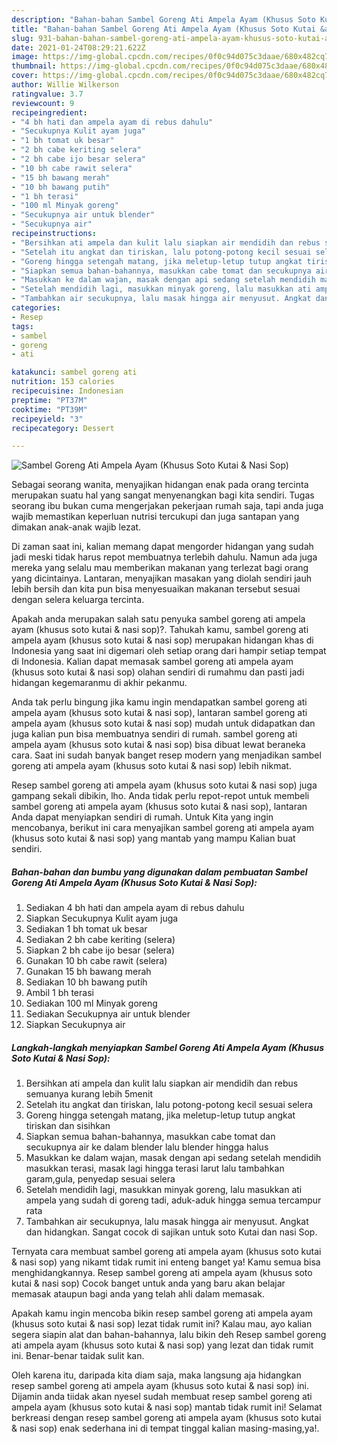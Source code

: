 ```yaml
---
description: "Bahan-bahan Sambel Goreng Ati Ampela Ayam (Khusus Soto Kutai &amp;amp; Nasi Sop) yang nikmat Untuk Jualan"
title: "Bahan-bahan Sambel Goreng Ati Ampela Ayam (Khusus Soto Kutai &amp;amp; Nasi Sop) yang nikmat Untuk Jualan"
slug: 931-bahan-bahan-sambel-goreng-ati-ampela-ayam-khusus-soto-kutai-and-amp-nasi-sop-yang-nikmat-untuk-jualan
date: 2021-01-24T08:29:21.622Z
image: https://img-global.cpcdn.com/recipes/0f0c94d075c3daae/680x482cq70/sambel-goreng-ati-ampela-ayam-khusus-soto-kutai-nasi-sop-foto-resep-utama.jpg
thumbnail: https://img-global.cpcdn.com/recipes/0f0c94d075c3daae/680x482cq70/sambel-goreng-ati-ampela-ayam-khusus-soto-kutai-nasi-sop-foto-resep-utama.jpg
cover: https://img-global.cpcdn.com/recipes/0f0c94d075c3daae/680x482cq70/sambel-goreng-ati-ampela-ayam-khusus-soto-kutai-nasi-sop-foto-resep-utama.jpg
author: Willie Wilkerson
ratingvalue: 3.7
reviewcount: 9
recipeingredient:
- "4 bh hati dan ampela ayam di rebus dahulu"
- "Secukupnya Kulit ayam juga"
- "1 bh tomat uk besar"
- "2 bh cabe keriting selera"
- "2 bh cabe ijo besar selera"
- "10 bh cabe rawit selera"
- "15 bh bawang merah"
- "10 bh bawang putih"
- "1 bh terasi"
- "100 ml Minyak goreng"
- "Secukupnya air untuk blender"
- "Secukupnya air"
recipeinstructions:
- "Bersihkan ati ampela dan kulit lalu siapkan air mendidih dan rebus semuanya kurang lebih 5menit"
- "Setelah itu angkat dan tiriskan, lalu potong-potong kecil sesuai selera"
- "Goreng hingga setengah matang, jika meletup-letup tutup angkat tiriskan dan sisihkan"
- "Siapkan semua bahan-bahannya, masukkan cabe tomat dan secukupnya air ke dalam blender lalu blender hingga halus"
- "Masukkan ke dalam wajan, masak dengan api sedang setelah mendidih masukkan terasi, masak lagi hingga terasi larut lalu tambahkan garam,gula, penyedap sesuai selera"
- "Setelah mendidih lagi, masukkan minyak goreng, lalu masukkan ati ampela yang sudah di goreng tadi, aduk-aduk hingga semua tercampur rata"
- "Tambahkan air secukupnya, lalu masak hingga air menyusut. Angkat dan hidangkan. Sangat cocok di sajikan untuk soto Kutai dan nasi Sop."
categories:
- Resep
tags:
- sambel
- goreng
- ati

katakunci: sambel goreng ati 
nutrition: 153 calories
recipecuisine: Indonesian
preptime: "PT37M"
cooktime: "PT39M"
recipeyield: "3"
recipecategory: Dessert

---
```



![Sambel Goreng Ati Ampela Ayam (Khusus Soto Kutai &amp; Nasi Sop)](https://img-global.cpcdn.com/recipes/0f0c94d075c3daae/680x482cq70/sambel-goreng-ati-ampela-ayam-khusus-soto-kutai-nasi-sop-foto-resep-utama.jpg)

Sebagai seorang wanita, menyajikan hidangan enak pada orang tercinta merupakan suatu hal yang sangat menyenangkan bagi kita sendiri. Tugas seorang ibu bukan cuma mengerjakan pekerjaan rumah saja, tapi anda juga wajib memastikan keperluan nutrisi tercukupi dan juga santapan yang dimakan anak-anak wajib lezat.

Di zaman  saat ini, kalian memang dapat mengorder hidangan yang sudah jadi meski tidak harus repot membuatnya terlebih dahulu. Namun ada juga mereka yang selalu mau memberikan makanan yang terlezat bagi orang yang dicintainya. Lantaran, menyajikan masakan yang diolah sendiri jauh lebih bersih dan kita pun bisa menyesuaikan makanan tersebut sesuai dengan selera keluarga tercinta. 



Apakah anda merupakan salah satu penyuka sambel goreng ati ampela ayam (khusus soto kutai &amp; nasi sop)?. Tahukah kamu, sambel goreng ati ampela ayam (khusus soto kutai &amp; nasi sop) merupakan hidangan khas di Indonesia yang saat ini digemari oleh setiap orang dari hampir setiap tempat di Indonesia. Kalian dapat memasak sambel goreng ati ampela ayam (khusus soto kutai &amp; nasi sop) olahan sendiri di rumahmu dan pasti jadi hidangan kegemaranmu di akhir pekanmu.

Anda tak perlu bingung jika kamu ingin mendapatkan sambel goreng ati ampela ayam (khusus soto kutai &amp; nasi sop), lantaran sambel goreng ati ampela ayam (khusus soto kutai &amp; nasi sop) mudah untuk didapatkan dan juga kalian pun bisa membuatnya sendiri di rumah. sambel goreng ati ampela ayam (khusus soto kutai &amp; nasi sop) bisa dibuat lewat beraneka cara. Saat ini sudah banyak banget resep modern yang menjadikan sambel goreng ati ampela ayam (khusus soto kutai &amp; nasi sop) lebih nikmat.

Resep sambel goreng ati ampela ayam (khusus soto kutai &amp; nasi sop) juga gampang sekali dibikin, lho. Anda tidak perlu repot-repot untuk membeli sambel goreng ati ampela ayam (khusus soto kutai &amp; nasi sop), lantaran Anda dapat menyiapkan sendiri di rumah. Untuk Kita yang ingin mencobanya, berikut ini cara menyajikan sambel goreng ati ampela ayam (khusus soto kutai &amp; nasi sop) yang mantab yang mampu Kalian buat sendiri.

<!--inarticleads1-->

##### Bahan-bahan dan bumbu yang digunakan dalam pembuatan Sambel Goreng Ati Ampela Ayam (Khusus Soto Kutai &amp; Nasi Sop):

1. Sediakan 4 bh hati dan ampela ayam di rebus dahulu
1. Siapkan Secukupnya Kulit ayam juga
1. Sediakan 1 bh tomat uk besar
1. Sediakan 2 bh cabe keriting (selera)
1. Siapkan 2 bh cabe ijo besar (selera)
1. Gunakan 10 bh cabe rawit (selera)
1. Gunakan 15 bh bawang merah
1. Sediakan 10 bh bawang putih
1. Ambil 1 bh terasi
1. Sediakan 100 ml Minyak goreng
1. Sediakan Secukupnya air untuk blender
1. Siapkan Secukupnya air




<!--inarticleads2-->

##### Langkah-langkah menyiapkan Sambel Goreng Ati Ampela Ayam (Khusus Soto Kutai &amp; Nasi Sop):

1. Bersihkan ati ampela dan kulit lalu siapkan air mendidih dan rebus semuanya kurang lebih 5menit
1. Setelah itu angkat dan tiriskan, lalu potong-potong kecil sesuai selera
1. Goreng hingga setengah matang, jika meletup-letup tutup angkat tiriskan dan sisihkan
1. Siapkan semua bahan-bahannya, masukkan cabe tomat dan secukupnya air ke dalam blender lalu blender hingga halus
1. Masukkan ke dalam wajan, masak dengan api sedang setelah mendidih masukkan terasi, masak lagi hingga terasi larut lalu tambahkan garam,gula, penyedap sesuai selera
1. Setelah mendidih lagi, masukkan minyak goreng, lalu masukkan ati ampela yang sudah di goreng tadi, aduk-aduk hingga semua tercampur rata
1. Tambahkan air secukupnya, lalu masak hingga air menyusut. Angkat dan hidangkan. Sangat cocok di sajikan untuk soto Kutai dan nasi Sop.




Ternyata cara membuat sambel goreng ati ampela ayam (khusus soto kutai &amp; nasi sop) yang nikamt tidak rumit ini enteng banget ya! Kamu semua bisa menghidangkannya. Resep sambel goreng ati ampela ayam (khusus soto kutai &amp; nasi sop) Cocok banget untuk anda yang baru akan belajar memasak ataupun bagi anda yang telah ahli dalam memasak.

Apakah kamu ingin mencoba bikin resep sambel goreng ati ampela ayam (khusus soto kutai &amp; nasi sop) lezat tidak rumit ini? Kalau mau, ayo kalian segera siapin alat dan bahan-bahannya, lalu bikin deh Resep sambel goreng ati ampela ayam (khusus soto kutai &amp; nasi sop) yang lezat dan tidak rumit ini. Benar-benar taidak sulit kan. 

Oleh karena itu, daripada kita diam saja, maka langsung aja hidangkan resep sambel goreng ati ampela ayam (khusus soto kutai &amp; nasi sop) ini. Dijamin anda tiidak akan nyesel sudah membuat resep sambel goreng ati ampela ayam (khusus soto kutai &amp; nasi sop) mantab tidak rumit ini! Selamat berkreasi dengan resep sambel goreng ati ampela ayam (khusus soto kutai &amp; nasi sop) enak sederhana ini di tempat tinggal kalian masing-masing,ya!.

